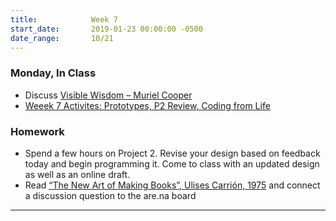 ```yaml
---
title:            Week 7
start_date:       2019-01-23 00:00:00 -0500
date_range:       10/21
---
```


### Monday, In Class
- Discuss [Visible Wisdom – Muriel Cooper](http://fall2019-3a.designforthe.net/content/7-library/26-visible-wisdom/visible-wisdom_murielcooper.pdf)
- [Weeek 7 Activites: Prototypes, P2 Review, Coding from Life](https://paper.dropbox.com/doc/Week-7-Quick-Prototyping-P2-Check-In-and-Coding-From-Life--AnAOJ0icXAMGZLxBCOPqKyadAQ-en4eOiPUvT83CK3B5HVQc)


### Homework

- Spend a few hours on Project 2. Revise your design based on feedback today and begin programming it. Come to class with an updated design as well as an online draft.
- Read [“The New Art of Making Books”, Ulises Carrión, 1975](https://drive.google.com/file/d/1UDC6lmsLxqGzyydT-ugaSlOKDyZhKsoj/viewhttps://drive.google.com/file/d/1UDC6lmsLxqGzyydT-ugaSlOKDyZhKsoj/view) and connect a discussion question to the are.na board

---
